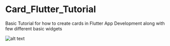 # Card_Flutter_Tutorial
Basic Tutorial for how to create cards in Flutter App Development along with few different basic widgets


![alt text](https://github.com/superspee/Card_Flutter_Tutorial/ProfilePic.jfif?raw=true)
